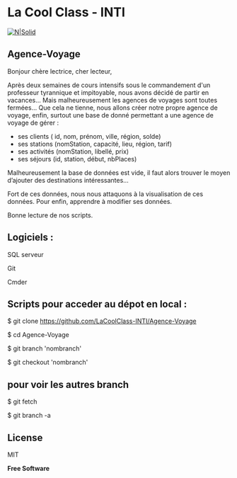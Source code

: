 # La Cool Class - INTI 

[![N|Solid](https://github.com/LaCoolClass-INTI/Scripts-formation/blob/cbc48707beea62aff3722cd341fa546d30a04100/Images-readme/LOGO%20CLCL.png)](https://sites.google.com/view/lacoolclass/accueil)

## Agence-Voyage

Bonjour chère lectrice, cher lecteur, 

Après deux semaines de cours intensifs sous le commandement d'un professeur tyrannique et impitoyable, nous avons décidé de partir en vacances...
Mais malheureusement les agences de voyages sont toutes fermées… 
Que cela ne tienne, nous allons créer notre propre agence de voyage, enfin, surtout une base de donné permettant a une agence de voyage de gérer : 

- ses clients ( id, nom, prénom, ville, région, solde)
- ses stations (nomStation, capacité, lieu, région, tarif)
- ses activités (nomStation, libellé, prix)
- ses séjours  (id, station, début, nbPlaces)

Malheureusement la base de données est vide, il faut alors trouver le moyen d’ajouter des destinations intéressantes…

Fort de ces données, nous nous attaquons à la visualisation de ces données. Pour enfin, apprendre à modifier ses données.

Bonne lecture de nos scripts.

## Logiciels :

SQL serveur

Git

Cmder


## Scripts pour acceder au dépot en local :

$ git clone https://github.com/LaCoolClass-INTI/Agence-Voyage

$ cd Agence-Voyage

$ git branch 'nombranch'
  
$ git checkout 'nombranch'
  


## pour voir les autres branch
  
$ git fetch   
  
$ git branch -a


## License

MIT

**Free Software**

